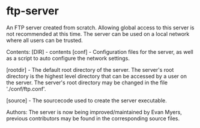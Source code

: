 ftp-server
==========

An FTP server created from scratch. Allowing global access to this server is
not recommended at this time. The server can be used on a local network where
all users can be trusted.


Contents: [DIR] - contents
   [conf] - Configuration files for the server, as well as a script to auto
            configure the network settings.

   [rootdir] - The default root directory of the server. The server's root
            directory is the highest level directory that can be accessed by
            a user on the server. The server's root directory may be changed
            in the file './conf/ftp.conf'.

   [source] - The sourcecode used to create the server executable.



Authors: The server is now being improved/maintained by Evan Myers, previous
         contributors may be found in the corresponding source files.